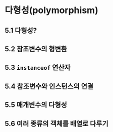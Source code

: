 # 다형성(polymorphism)

## 5.1 다형성?

## 5.2 참조변수의 형변환

## 5.3 `instanceof` 연산자

## 5.4 참조변수와 인스턴스의 연결

## 5.5 매개변수의 다형성

## 5.6 여러 종류의 객체를 배열로 다루기
